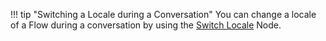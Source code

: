 !!! tip "Switching a Locale during a Conversation"
    You can change a locale of a Flow during a conversation by using the [Switch Locale](https://docs.cognigy.com/ai/nodes/logic/switch-locale/) Node.

